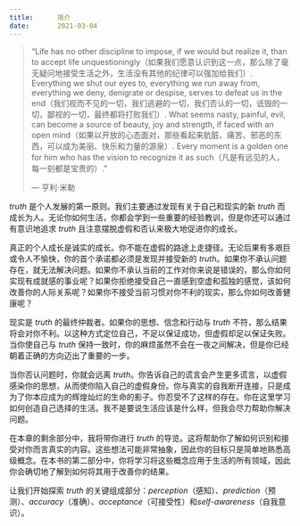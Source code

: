 ```yaml
---
title:      简介
date:       2021-03-04
---
```




> “Life has no other discipline to impose, if we would but realize it, than to accept life unquestioningly（如果我们愿意认识到这一点，那么除了毫无疑问地接受生活之外，生活没有其他的纪律可以强加给我们）. Everything we shut our eyes to, everything we run away from, everything we deny, denigrate or despise, serves to defeat us in the end（我们视而不见的一切，我们逃避的一切，我们否认的一切，诋毁的一切，鄙视的一切，最终都将打败我们）. What seems nasty, painful, evil, can become a source of beauty, joy and strength, if faced with an open mind（如果以开放的心态面对，那些看起来肮脏、痛苦、邪恶的东西，可以成为美丽、快乐和力量的源泉）. Every moment is a golden one for him who has the vision to recognize it as such（凡是有远见的人，每一刻都是宝贵的）.” 
>
> — 亨利·米勒

*truth* 是个人发展的第一原则。我们主要通过发现有关于自己和现实的新 *truth* 而成长为人。无论你如何生活，你都会学到一些重要的经验教训，但是你还可以通过有意识地追求 *truth* 且注意摆脱虚假和否认来极大地促进你的成长。

真正的个人成长是诚实的成长。你不能在虚假的路途上走捷径。无论后果有多艰巨或令人不愉快，你的首个承诺都必须是发现并接受新的 *truth*。如果你不承认问题存在，就无法解决问题。如果你不承认当前的工作对你来说是错误的，那么你如何实现有成就感的事业呢？如果你拒绝接受自己一直感到空虚和孤独的感觉，该如何改善你的人际关系呢？如果你不接受当前习惯对你不利的现实，那么你如何改善健康呢？

现实是 *truth* 的最终仲裁者。如果你的思想、信念和行动与 *truth* 不符，那么结果将会对你不利。以这种方式定位自己，不足以保证成功，但虚假却足以保证失败。当你使自己与 *truth* 保持一致时，你的麻烦虽然不会在一夜之间解决，但是你已经朝着正确的方向迈出了重要的一步。

当你否认问题时，你就会远离 *truth*。你告诉自己的谎言会产生更多谎言，以虚假感染你的思想，从而使你陷入自己的虚假身份。你与真实的自我断开连接，只是成为了你本应成为的辉煌灿烂的生命的影子。你忍受不了这样的存在。你在这里学习如何创造自己选择的生活。我不是要说生活应该是什么样，但我会尽力帮助你解决问题。

在本章的剩余部分中，我将带你进行 *truth* 的导览。这将帮助你了解如何识别和接受对你而言真实的内容。这些想法可能非常抽象，因此你的目标只是简单地熟悉高级概念。在本书的第二部分中，你将学习将这些概念应用于生活的所有领域，因此你会确切地了解到如何将其用于改善你的结果。

让我们开始探索 *truth* 的关键组成部分：*perception*（感知）、*prediction*（预测）、*accuracy*（准确）、*acceptance*（可接受性）和*self-awareness*（自我意识）。
